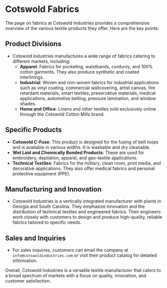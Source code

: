 # Cotswold Fabrics

The page on fabrics at Cotswold Industries provides a comprehensive overview of the various textile products they offer. Here are the key points:

## Product Divisions

- Cotswold Industries manufactures a wide range of fabrics catering to different markets, including:
  - **Apparel**: Fabrics for pocketing, waistbands, corduroy, and 100% cotton garments. They also produce synthetic and coated interlinings.
  - **Industrial**: Woven and non-woven fabrics for industrial applications such as vinyl coating, commercial wallcovering, artist canvas, fire retardant materials, smart textiles, preservative materials, medical applications, automotive belting, pressure lamination, and window shades.
  - **Home and Office**: Linens and other textiles sold exclusively online through the Cotswold Cotton Mills brand.

## Specific Products

- **Cotswold C-Fuse**: This product is designed for the fusing of belt loops and is available in various widths. It is washable and dry cleanable.
- **Wet Laid and Chemically Bonded Products**: These are used for embroidery, depilation, apparel, and geo-textile applications.
- **Technical Textiles**: Fabrics for the military, clean room, print media, and decorative applications. They also offer medical fabrics and personal protective equipment (PPE).

## Manufacturing and Innovation

- Cotswold Industries is a vertically integrated manufacturer with plants in Georgia and South Carolina. They emphasize innovation and the distribution of technical textiles and engineered fabrics. Their engineers work closely with customers to design and produce high-quality, reliable fabrics tailored to specific needs.

## Sales and Inquiries

- For sales inquiries, customers can email the company at `info@cotswoldindustries.com` or visit their product catalog for detailed information.

Overall, Cotswold Industries is a versatile textile manufacturer that caters to a broad spectrum of markets with a focus on quality, innovation, and customer satisfaction.
